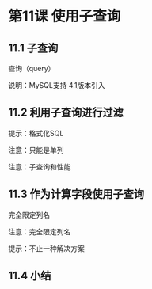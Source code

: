 # 第11课 使用子查询

## 11.1 子查询

查询（query）

说明：MySQL支持	4.1版本引入

## 11.2 利用子查询进行过滤

提示：格式化SQL

注意：只能是单列

注意：子查询和性能

## 11.3 作为计算字段使用子查询

完全限定列名

注意：完全限定列名

提示：不止一种解决方案

## 11.4 小结